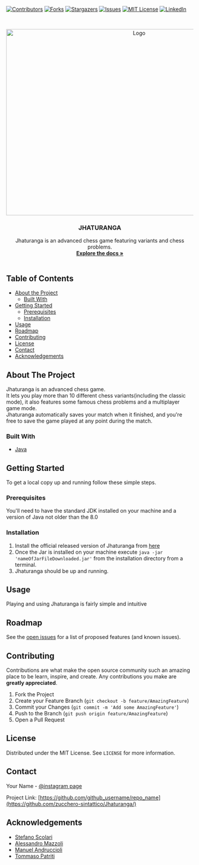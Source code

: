 [![Contributors][contributors-shield]][contributors-url]
[![Forks][forks-shield]][forks-url]
[![Stargazers][stars-shield]][stars-url]
[![Issues][issues-shield]][issues-url]
[![MIT License][license-shield]][license-url]
[![LinkedIn][linkedin-shield]][linkedin-url]



<!-- PROJECT LOGO -->
<br />
<p align="center">
  <a href="https://github.com/github_username/repo_name">
    <img src="https://github.com/zucchero-sintattico/Jhaturanga/blob/main/src/main/resources/logo/LogoNoSasso.png" alt="Logo" width="700" height="500">
  </a>

  <h3 align="center">JHATURANGA</h3>

  <p align="center">
    Jhaturanga is an advanced chess game featuring variants and chess problems.
    <br />
    <a href="https://github.com/github_username/repo_name"><strong>Explore the docs »</strong></a>
    <br />
    <br />
  </p>
</p>



<!-- TABLE OF CONTENTS -->
## Table of Contents

* [About the Project](#about-the-project)
  * [Built With](#built-with)
* [Getting Started](#getting-started)
  * [Prerequisites](#prerequisites)
  * [Installation](#installation)
* [Usage](#usage)
* [Roadmap](#roadmap)
* [Contributing](#contributing)
* [License](#license)
* [Contact](#contact)
* [Acknowledgements](#acknowledgements)



<!-- ABOUT THE PROJECT -->
## About The Project

Jhaturanga is an advanced chess game. 
<br />
It lets you play more than 10 different chess variants(including the classic mode), it also features some famous chess problems and a multiplayer game mode.
<br />
Jhaturanga automatically saves your match when it finished, and you're free to save the game played at any point during the match.


### Built With

* [Java](https://www.oracle.com/it/java/)



<!-- GETTING STARTED -->
## Getting Started

To get a local copy up and running follow these simple steps.


### Prerequisites

You'll need to have the standard JDK installed on your machine and a version of Java not older than the 8.0

### Installation

1. Install the official released version of Jhaturanga from [here](https://github.com/zucchero-sintattico/Jhaturanga/releases/tag/v2.0)
2. Once the Jar is installed on your machine execute ```java -jar 'nameOfJarFileDownloaded.jar'``` from the installation directory from a terminal.
3. Jhaturanga should be up and running.

<!-- USAGE EXAMPLES -->
## Usage

Playing and using Jhaturanga is fairly simple and intuitive



<!-- ROADMAP -->
## Roadmap

See the [open issues](https://github.com/github_username/repo_name/issues) for a list of proposed features (and known issues).



<!-- CONTRIBUTING -->
## Contributing

Contributions are what make the open source community such an amazing place to be learn, inspire, and create. Any contributions you make are **greatly appreciated**.

1. Fork the Project
2. Create your Feature Branch (`git checkout -b feature/AmazingFeature`)
3. Commit your Changes (`git commit -m 'Add some AmazingFeature'`)
4. Push to the Branch (`git push origin feature/AmazingFeature`)
5. Open a Pull Request



<!-- LICENSE -->
## License

Distributed under the MIT License. See `LICENSE` for more information.



<!-- CONTACT -->
## Contact

Your Name - [@instagram page](https://www.instagram.com/zucchero_sintattico/)

Project Link: [https://github.com/github_username/repo_name](https://github.com/zucchero-sintattico/Jhaturanga/)



<!-- ACKNOWLEDGEMENTS -->
## Acknowledgements

* [Stefano Scolari](https://www.linkedin.com/in/stefano-scolari-7a9440170/)
* [Alessandro Mazzoli](https://www.linkedin.com/in/alessandro-mazzoli-009868140/)
* [Manuel Andruccioli](https://www.linkedin.com/in/manuel-andruccioli-9259a5189/)
* [Tommaso Patriti](https://www.linkedin.com/in/tommaso-patriti/)





<!-- MARKDOWN LINKS & IMAGES -->
<!-- https://www.markdownguide.org/basic-syntax/#reference-style-links -->
[contributors-shield]: https://img.shields.io/github/contributors/github_username/repo.svg?style=flat-square
[contributors-url]: https://github.com/github_username/repo/graphs/contributors
[forks-shield]: https://img.shields.io/github/forks/github_username/repo.svg?style=flat-square
[forks-url]: https://github.com/github_username/repo/network/members
[stars-shield]: https://img.shields.io/github/stars/github_username/repo.svg?style=flat-square
[stars-url]: https://github.com/github_username/repo/stargazers
[issues-shield]: https://img.shields.io/github/issues/github_username/repo.svg?style=flat-square
[issues-url]: https://github.com/github_username/repo/issues
[license-shield]: https://img.shields.io/github/license/github_username/repo.svg?style=flat-square
[license-url]: https://github.com/github_username/repo/blob/master/LICENSE.txt
[linkedin-shield]: https://img.shields.io/badge/-LinkedIn-black.svg?style=flat-square&logo=linkedin&colorB=555
[linkedin-url]: https://linkedin.com/in/github_username
[product-screenshot]: images/screenshot.png
